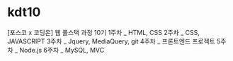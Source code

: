# kdt10
[포스코 x 코딩온] 웹 풀스택 과정 10기
1주차 _ HTML, CSS
2주차 _ CSS, JAVASCRIPT
3주차 _ Jquery, MediaQuery, git
4주차 _ 프론트엔드 프로젝트
5주차 _ Node.js
6주차 _ MySQL, MVC
